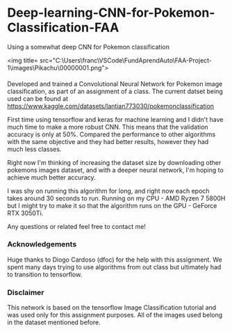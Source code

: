 # Deep-learning-CNN-for-Pokemon-Classification-FAA
Using a somewhat deep CNN for Pokemon classification

<img title= src="C:\Users\franc\VSCode\FundAprendAuto\FAA-Project-1\images\Pikachu\00000001.png">

#### 
Developed and trained a Convolutional Neural Network for Pokemon image classification, as part of an assignment of a class. 
The current datset being used can be found at https://www.kaggle.com/datasets/lantian773030/pokemonclassification

First time using tensorflow and keras for machine learning and I didn't have much time to make a more robust CNN. This means that the validation accuracy is only at 50%. Compared the performance to other algorithms with the same objective and they had better results, however they had much less classes.

Right now I'm thinking of increasing the dataset size by downloading other pokemons images dataset, and with a deeper neural network, I'm hoping to achieve much better accuracy.

I was shy on running this algorithm for long, and right now each epoch takes around 30 seconds to run. Running on my CPU - AMD Ryzen 7 5800H but I might try to make it so that the algorithm runs on the GPU - GeForce RTX 3050Ti.  

Any questions or related feel free to contact me!

### Acknowledgements
Huge thanks to Diogo Cardoso (dfoc) for the help with this assignment. We spent many days trying to use algorithms from out class but ultimately had to transition to tensorflow.


### Disclaimer 
This network is based on the tensorflow Image Classification tutorial and was used only for this assignment purposes. All of the images used belong in the dataset mentioned before.
